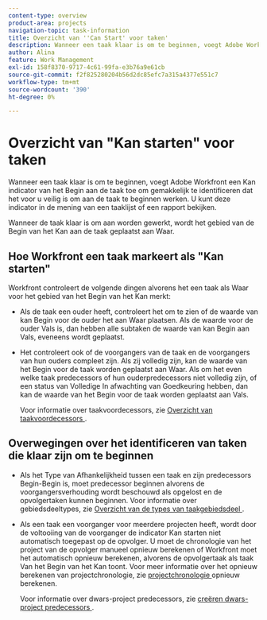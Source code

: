 ```yaml
---
content-type: overview
product-area: projects
navigation-topic: task-information
title: Overzicht van ''Can Start' voor taken'
description: Wanneer een taak klaar is om te beginnen, voegt Adobe Workfront een Kan indicator van het Begin aan de taak toe om gemakkelijk te identificeren dat het voor u veilig is om aan de taak te beginnen werken. U kunt deze indicator in de mening van een taaklijst of een rapport bekijken.
author: Alina
feature: Work Management
exl-id: 158f8370-9717-4c61-99fa-e3b76a9e61cb
source-git-commit: f2f825280204b56d2dc85efc7a315a4377e551c7
workflow-type: tm+mt
source-wordcount: '390'
ht-degree: 0%

---
```


# Overzicht van &quot;Kan starten&quot; voor taken

Wanneer een taak klaar is om te beginnen, voegt Adobe Workfront een Kan indicator van het Begin aan de taak toe om gemakkelijk te identificeren dat het voor u veilig is om aan de taak te beginnen werken. U kunt deze indicator in de mening van een taaklijst of een rapport bekijken.

Wanneer de taak klaar is om aan worden gewerkt, wordt het gebied van de Begin van het Kan aan de taak geplaatst aan Waar.

## Hoe Workfront een taak markeert als &quot;Kan starten&quot;

Workfront controleert de volgende dingen alvorens het een taak als Waar voor het gebied van het Begin van het Kan merkt:

* Als de taak een ouder heeft, controleert het om te zien of de waarde van kan Begin voor de ouder het aan Waar plaatsen. Als de waarde voor de ouder Vals is, dan hebben alle subtaken de waarde van kan Begin aan Vals, eveneens wordt geplaatst. 
* Het controleert ook of de voorgangers van de taak en de voorgangers van hun ouders compleet zijn. Als zij volledig zijn, kan de waarde van het Begin voor de taak worden geplaatst aan Waar. Als om het even welke taak predecessors of hun ouderpredecessors niet volledig zijn, of een status van Volledige In afwachting van Goedkeuring hebben, dan kan de waarde van het Begin voor de taak worden geplaatst aan Vals. 

  Voor informatie over taakvoordecessors, zie [ Overzicht van taakvoordecessors ](../../../manage-work/tasks/use-prdcssrs/predecessors-overview.md).

## Overwegingen over het identificeren van taken die klaar zijn om te beginnen

* Als het Type van Afhankelijkheid tussen een taak en zijn predecessors Begin-Begin is, moet predecessor beginnen alvorens de voorgangersverhouding wordt beschouwd als opgelost en de opvolgertaken kunnen beginnen. Voor informatie over gebiedsdeeltypes, zie [ Overzicht van de types van taakgebiedsdeel ](../../../manage-work/tasks/use-prdcssrs/task-dependency-types.md).
* Als een taak een voorganger voor meerdere projecten heeft, wordt door de voltooiing van de voorganger de indicator Kan starten niet automatisch toegepast op de opvolger. U moet de chronologie van het project van de opvolger manueel opnieuw berekenen of Workfront moet het automatisch opnieuw berekenen, alvorens de opvolgertaak als taak Van het Begin van het Kan toont. Voor meer informatie over het opnieuw berekenen van projectchronologie, zie [ projectchronologie ](../../../manage-work/projects/manage-projects/recalculate-project-timeline.md) opnieuw berekenen.

  Voor informatie over dwars-project predecessors, zie [ creëren dwars-project predecessors ](../../../manage-work/tasks/use-prdcssrs/cross-project-predecessors.md).
